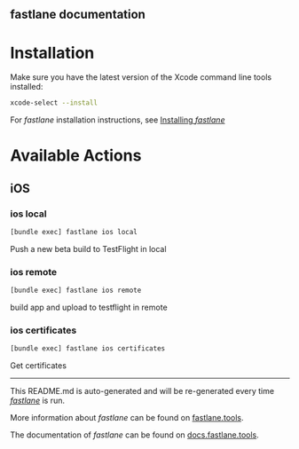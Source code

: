 fastlane documentation
----

# Installation

Make sure you have the latest version of the Xcode command line tools installed:

```sh
xcode-select --install
```

For _fastlane_ installation instructions, see [Installing _fastlane_](https://docs.fastlane.tools/#installing-fastlane)

# Available Actions

## iOS

### ios local

```sh
[bundle exec] fastlane ios local
```

Push a new beta build to TestFlight in local

### ios remote

```sh
[bundle exec] fastlane ios remote
```

build app and upload to testflight in remote

### ios certificates

```sh
[bundle exec] fastlane ios certificates
```

Get certificates

----

This README.md is auto-generated and will be re-generated every time [_fastlane_](https://fastlane.tools) is run.

More information about _fastlane_ can be found on [fastlane.tools](https://fastlane.tools).

The documentation of _fastlane_ can be found on [docs.fastlane.tools](https://docs.fastlane.tools).
